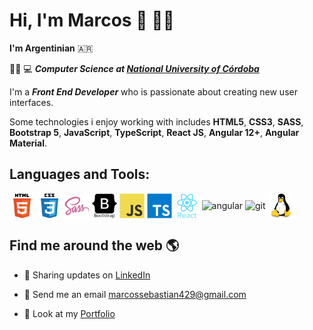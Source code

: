 # Hi, I'm Marcos 👋 👨‍💻

**I'm Argentinian** 🇦🇷

👨‍🎓 💻 ***Computer Science at [National University of Córdoba](https://www.unc.edu.ar/)***

I'm a ***Front End Developer*** who is passionate about creating new user interfaces.

Some technologies i enjoy working with includes **HTML5**, **CSS3**, **SASS**, **Bootstrap 5**, **JavaScript**, **TypeScript**, **React JS**, **Angular 12+**, **Angular Material**.

## Languages and Tools:

<p align="left">
  <img align="center" src="https://raw.githubusercontent.com/devicons/devicon/master/icons/html5/html5-original-wordmark.svg" alt="html5" width="40"/>
  <img align="center" src="https://raw.githubusercontent.com/devicons/devicon/master/icons/css3/css3-original-wordmark.svg" alt="css3" width="40"/>
  <img align="center" src="https://raw.githubusercontent.com/devicons/devicon/master/icons/sass/sass-original.svg" alt="sass" width="40"/>
  <img align="center" src="https://raw.githubusercontent.com/devicons/devicon/master/icons/bootstrap/bootstrap-plain-wordmark.svg" alt="bootstrap" width="40"/>
  <img align="center" src="https://raw.githubusercontent.com/devicons/devicon/master/icons/javascript/javascript-original.svg" alt="javascript" width="40"/>
  <img align="center" src="https://raw.githubusercontent.com/devicons/devicon/master/icons/typescript/typescript-original.svg" alt="typescript" width="40"/>
  <img align="center" src="https://raw.githubusercontent.com/devicons/devicon/master/icons/react/react-original-wordmark.svg" alt="react" width="40"/>
  <img align="center" src="https://angular.io/assets/images/logos/angular/angular.svg" alt="angular" width="40"/>
  <img align="center" src="https://www.vectorlogo.zone/logos/git-scm/git-scm-icon.svg" alt="git" width="40"/>
  <img align="center" src="https://raw.githubusercontent.com/devicons/devicon/master/icons/linux/linux-original.svg" alt="linux" width="40"/>
</p>

## Find me around the web 🌎

- 🤝 Sharing updates on [LinkedIn](https://www.linkedin.com/in/marcos-sebastian-martinez/)

- 📧 Send me an email [marcossebastian429@gmail.com](mailto:marcossebastian429@gmail.com)

- 💼 Look at my [Portfolio](https://personal-portfolio-mm.netlify.app/)
